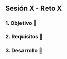 ## Sesión X - Reto X 

<div style="text-align: justify;">

### 1. Objetivo :dart:


### 2. Requisitos :pushpin:


### 3. Desarrollo :bookmark_tabs: